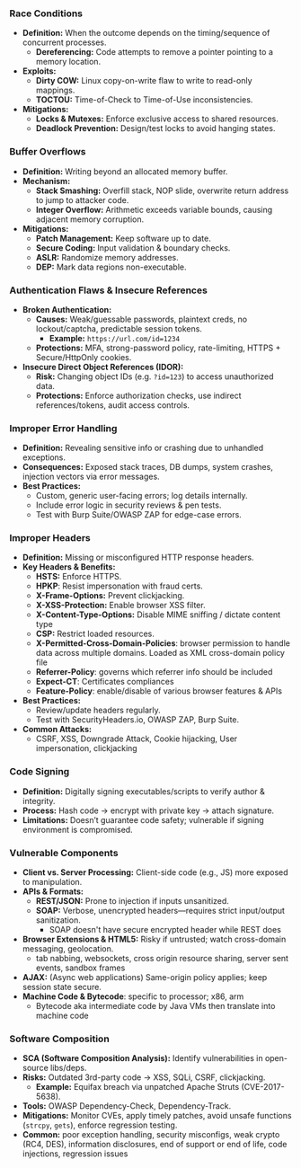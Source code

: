 ### Race Conditions  
- **Definition:** When the outcome depends on the timing/sequence of concurrent processes.  
	- **Dereferencing:** Code attempts to remove a pointer pointing to a memory location. 
- **Exploits:**  
  - **Dirty COW:** Linux copy-on-write flaw to write to read-only mappings.  
  - **TOCTOU:** Time-of-Check to Time-of-Use inconsistencies.  
- **Mitigations:**  
  - **Locks & Mutexes:** Enforce exclusive access to shared resources.  
  - **Deadlock Prevention:** Design/test locks to avoid hanging states.

### Buffer Overflows  
- **Definition:** Writing beyond an allocated memory buffer.  
- **Mechanism:**  
  - **Stack Smashing:** Overfill stack, NOP slide, overwrite return address to jump to attacker code.  
  - **Integer Overflow:** Arithmetic exceeds variable bounds, causing adjacent memory corruption.  
- **Mitigations:**  
  - **Patch Management:** Keep software up to date.  
  - **Secure Coding:** Input validation & boundary checks.  
  - **ASLR:** Randomize memory addresses.  
  - **DEP:** Mark data regions non-executable.

### Authentication Flaws & Insecure References  
- **Broken Authentication:**  
  - **Causes:** Weak/guessable passwords, plaintext creds, no lockout/captcha, predictable session tokens.  
	  - **Example:** `https://url.com/id=1234`
  - **Protections:** MFA, strong-password policy, rate-limiting, HTTPS + Secure/HttpOnly cookies.  
- **Insecure Direct Object References (IDOR):**  
  - **Risk:** Changing object IDs (e.g. `?id=123`) to access unauthorized data.  
  - **Protections:** Enforce authorization checks, use indirect references/tokens, audit access controls.

### Improper Error Handling  
- **Definition:** Revealing sensitive info or crashing due to unhandled exceptions.  
- **Consequences:** Exposed stack traces, DB dumps, system crashes, injection vectors via error messages.  
- **Best Practices:**  
  - Custom, generic user-facing errors; log details internally.  
  - Include error logic in security reviews & pen tests.  
  - Test with Burp Suite/OWASP ZAP for edge-case errors.

### Improper Headers  
- **Definition:** Missing or misconfigured HTTP response headers.  
- **Key Headers & Benefits:**  
  - **HSTS:** Enforce HTTPS.  
  - **HPKP**: Resist impersonation with fraud certs.
  - **X-Frame-Options:** Prevent clickjacking.  
  - **X-XSS-Protection:** Enable browser XSS filter.  
  - **X-Content-Type-Options:** Disable MIME sniffing / dictate content type  
  - **CSP:** Restrict loaded resources.  
  - **X-Permitted-Cross-Domain-Policies**: browser permission to handle data across multiple domains. Loaded as XML cross-domain policy file
  - **Referrer-Policy**: governs which referrer info should be included
  - **Expect-CT**: Certificates compliances 
  - **Feature-Policy**: enable/disable of various browser features & APIs
- **Best Practices:**  
  - Review/update headers regularly.  
  - Test with SecurityHeaders.io, OWASP ZAP, Burp Suite.
- **Common Attacks:**
	- CSRF, XSS, Downgrade Attack, Cookie hijacking, User impersonation, clickjacking

### Code Signing  
- **Definition:** Digitally signing executables/scripts to verify author & integrity.  
- **Process:** Hash code → encrypt with private key → attach signature.  
- **Limitations:** Doesn’t guarantee code safety; vulnerable if signing environment is compromised.

### Vulnerable Components  
- **Client vs. Server Processing:** Client-side code (e.g., JS) more exposed to manipulation.  
- **APIs & Formats:**  
  - **REST/JSON:** Prone to injection if inputs unsanitized.  
  - **SOAP:** Verbose, unencrypted headers—requires strict input/output sanitization.
	  - SOAP doesn't have secure encrypted header while REST does
- **Browser Extensions & HTML5:** Risky if untrusted; watch cross-domain messaging, geolocation. 
	- tab nabbing, websockets, cross origin resource sharing, server sent events, sandbox frames
- **AJAX:** (Async web applications) Same-origin policy applies; keep session state secure.
- **Machine Code & Bytecode**: specific to processor; x86, arm
	- Bytecode aka intermediate code by Java VMs then translate into machine code

### Software Composition  
- **SCA (Software Composition Analysis):** Identify vulnerabilities in open-source libs/deps.  
- **Risks:** Outdated 3rd-party code → XSS, SQLi, CSRF, clickjacking.  
  - **Example:** Equifax breach via unpatched Apache Struts (CVE-2017-5638).  
- **Tools:** OWASP Dependency-Check, Dependency-Track.  
- **Mitigations:** Monitor CVEs, apply timely patches, avoid unsafe functions (`strcpy`, `gets`), enforce regression testing.  
- **Common:** poor exception handling, security misconfigs, weak crypto (RC4, DES), information disclosures, end of support or end of life, code injections, regression issues